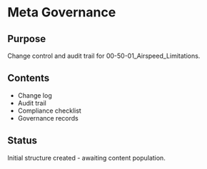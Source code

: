 # Meta Governance

## Purpose
Change control and audit trail for 00-50-01_Airspeed_Limitations.

## Contents
- Change log
- Audit trail
- Compliance checklist
- Governance records

## Status
Initial structure created - awaiting content population.
